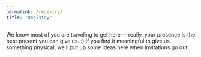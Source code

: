 ```yaml
---
permalink: /registry/
title: "Registry"
---
```


We know most of you are traveling to get here -- really, your presence is the best present you can give us. :)  If you find it meaningful to give us something physical, we'll put up some ideas here when invitations go out.
